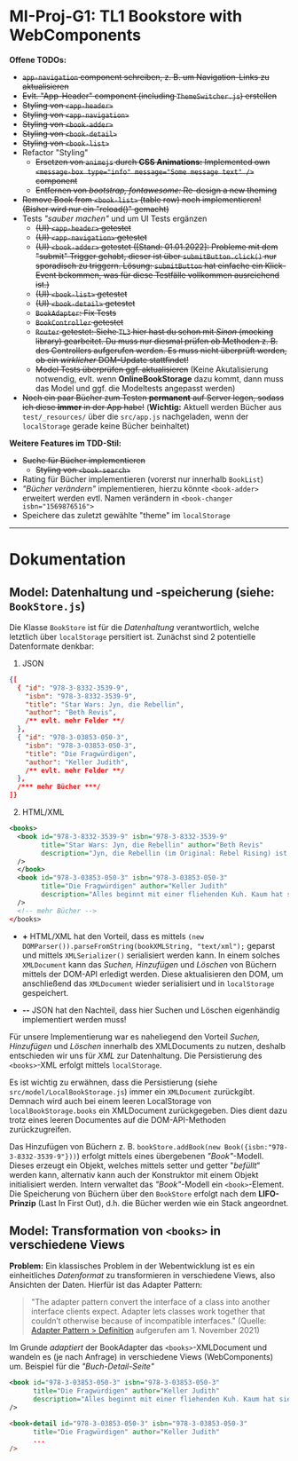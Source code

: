 # MI-Proj-G1: TL1 Bookstore with WebComponents

**Offene TODOs:**
- ~~`app-navigation` component schreiben, z. B. um Navigation-Links zu aktualisieren~~
- ~~Evlt. "App-Header" component (including `ThemeSwitcher.js`) erstellen~~
- ~~Styling von `<app-header>`~~
- ~~Styling von `<app-navigation>`~~
- ~~Styling von `<book-adder>`~~
- ~~Styling von `<book-detail>`~~
- ~~Styling von `<book-list>`~~
- Refactor "Styling"
  - ~~Ersetzen von `animejs` durch **CSS Animations:** Implemented own `<message-box type="info" message="Some message text" />` component~~
  - ~~Entfernen von _bootstrap, fontawesome:_ Re-design a new theming~~
- ~~Remove Book from `<book-list>` (table row) noch implementieren! (Bisher wird nur ein "reload()" gemacht)~~
- Tests _"sauber machen"_ und um UI Tests ergänzen
  - ~~(UI) `<app-header>` getestet~~
  - ~~(UI) `<app-navigation>` getestet~~
  - ~~(UI) `<book-adder>` getestet ([Stand: 01.01.2022]: Probleme mit dem "submit" Trigger gehabt, dieser ist über `submitButton.click()` nur sporadisch zu triggern. Lösung: `submitButton` hat einfache ein Klick-Event bekommen, was für diese Testfälle vollkommen ausreichend ist.)~~
  - ~~(UI) `<book-list>` getestet~~
  - ~~(UI) `<book-detail>` getestet~~
  - ~~`BookAdapter`: Fix Tests~~
  - ~~`BookController` getestet~~
  - ~~`Router` getestet: Siehe `TL3` hier hast du schon mit _Sinon_ (mocking library) gearbeitet. Du muss nur diesmal prüfen ob Methoden z. B. des Controllers aufgerufen werden. Es muss nicht überprüft werden, ob ein _wirklicher_ DOM-Update stattfindet!~~
  - ~~Model Tests überprüfen ggf. aktualisieren~~ (Keine Akutalisierung notwendig, evlt. wenn **OnlineBookStorage** dazu kommt, dann muss das Model und ggf. die Modeltests angepasst werden)
- ~~Noch ein paar Bücher zum Testen **permanent** auf Server legen, sodass ich diese **immer** in der App habe!~~ (**Wichtig:** Aktuell werden Bücher aus `test/_resources/` über die `src/app.js` nachgeladen, wenn der `localStorage` gerade keine Bücher beinhaltet)

**Weitere Features im TDD-Stil:**
+ ~~Suche für Bücher implementieren~~
  - ~~Styling von `<book-search>`~~
+ Rating für Bücher implementieren (vorerst nur innerhalb `BookList`)
+ _"Bücher verändern"_ implementieren, hierzu könnte `<book-adder>` erweitert werden evtl. Namen verändern in `<book-changer isbn="1569876516">`
+ Speichere das zuletzt gewählte "theme" im `localStorage`

----
# Dokumentation

## Model: Datenhaltung und -speicherung (siehe: `BookStore.js`)
Die Klasse `BookStore` ist für die _Datenhaltung_ verantwortlich, welche letztlich über `localStorage` persitiert ist.
Zunächst sind 2 potentielle Datenformate denkbar: 
1. JSON
```JSON
{[
  { "id": "978-3-8332-3539-9", 
    "isbn": "978-3-8332-3539-9",
    "title": "Star Wars: Jyn, die Rebellin",
    "author": "Beth Revis",
    /** evlt. mehr Felder **/
  },
  { "id": "978-3-03853-050-3", 
    "isbn": "978-3-03853-050-3",
    "title": "Die Fragwürdigen",
    "author": "Keller Judith",
    /** evlt. mehr Felder **/
  },
  /*** mehr Bücher ***/
]}
```
2. HTML/XML
```XML
<books>
  <book id="978-3-8332-3539-9" isbn="978-3-8332-3539-9"
        title="Star Wars: Jyn, die Rebellin" author="Beth Revis"
        description="Jyn, die Rebellin (im Original: Rebel Rising) ist ein Roman von Beth Revis, der am 2. Mai 2017 auf Englisch bei dem amerikanischen Verlag Disney–Lucasfilm Press erschienen ist. In Deutschland wurde er von Panini am 16. Oktober 2017 veröffentlicht. Der Roman behandelt die titelgebende Figur Jyn Erso aus dem Spin-Off-Film Rogue One und erzählt ihre Geschichte vor den Ereignissen des eigentlichen Filmhandlung, nachdem Erso als Kind von dem Rebellen Saw Gerrera aufgenommen wurde."
  />
  </book>
  <book id="978-3-03853-050-3" isbn="978-3-03853-050-3"
        title="Die Fragwürdigen" author="Keller Judith"
        description="Alles beginnt mit einer fliehenden Kuh. Kaum hat sie Frau Hasler über den Haufen gerannt, hebt sich der Vorhang und die Fragwürdigen betreten einer nach der anderen die Bühne. Jede und jeder ein Unikat, Künstler und Künstlerinnen des Lebens. Eine Frau, die den Zug nicht verlassen will, weil sie sich vor dem Schmutz da draussen fürchtet. Ein Mann, der mit Pralinen nicht umgehen kann. Die für zu leicht befundene Alice und der dicke Marc. Erwin, der nicht versteht, warum nicht alle so sind wie er. Die umsichtige Frau Sägisser und die vielleicht gar nicht so hilfsbereite Frau Siegentaler. Menschen, die ihre Liebe nur spüren, weil sie getrennt sind, Menschen, die nur zusammen sind, weil sie ihre Lügen lieben. Leute mit sprechenden und verschwiegenen Namen. Und natürlich die Polizei!Es herrscht ein wunderbares Durcheinander in diesem Buch. Judith Kellers Prosa gibt all jenen eine Stimme, die sonst in den Wörtlichkeiten hängen bleiben. Manchen genügt ein Kurzauftritt, andere brauchen etwas länger. Immer aber müssen sie durch jene feingeschliffene Sprache hindurch, die ihnen diese Schwyzer Autorin für einen Moment zur Verfügung stellt und sie und uns die Lage erkennen lässt. Ein Buch zum Aufblättern und Darin-Versinken."
  />
  <!-- mehr Bücher -->
</books>
```
- **+** HTML/XML hat den Vorteil, dass es mittels `(new DOMParser()).parseFromString(bookXMLString, "text/xml");` geparst und mittels `XMLSerializer()` serialisiert werden kann. In einem solches `XMLDocument` kann das _Suchen, Hinzufügen_ und _Löschen_ von Büchern mittels der DOM-API erledigt werden.
Diese aktualisieren den DOM, um anschließend das `XMLDocument` wieder serialisiert und in `localStorage` gespeichert.

- **--** JSON hat den Nachteil, dass hier Suchen und Löschen eigenhändig implementiert werden muss! 

Für unsere Implementierung war es naheliegend den Vorteil _Suchen, Hinzufügen_ und _Löschen_ innerhalb des XMLDocuments zu nutzen, deshalb entschieden wir uns für _XML_ zur Datenhaltung. 
Die Persistierung des `<books>`-XML erfolgt mittels `localStorage`.

Es ist wichtig zu erwähnen, dass die Persistierung (siehe `src/model/LocalBookStorage.js`) immer ein `XMLDocument` zurückgibt.
Demnach wird auch bei einem leeren LocalStorage von `localBookStorage.books` ein XMLDocument zurückgegeben.
Dies dient dazu trotz eines leeren Documentes auf die DOM-API-Methoden zurückzugreifen.

Das Hinzufügen von Büchern z. B. `bookStore.addBook(new Book({isbn:"978-3-8332-3539-9"}))`) erfolgt mittels eines übergebenen _"Book"_-Modell.
Dieses erzeugt ein Objekt, welches mittels setter und getter "_befüllt_" werden kann, alternativ kann auch der Konstruktor mit einem Objekt initialisiert werden.
Intern verwaltet das _"Book"_-Modell ein `<book>`-Element.
Die Speicherung von Büchern über den `BookStore` erfolgt nach dem **LIFO-Prinzip** (Last In First Out), d.h. die Bücher werden wie ein Stack angeordnet.

## Model: Transformation von `<books>` in verschiedene Views

**Problem:** Ein klassisches Problem in der Webentwicklung ist es ein einheitliches _Datenformat_ zu transformieren in verschiedene Views, also Ansichten der Daten.
Hierfür ist das Adapter Pattern: 
> "The adapter pattern convert the interface of a class into another interface clients expect. Adapter lets classes work together that couldn’t otherwise because of incompatible interfaces." (Quelle: [Adapter Pattern > Definition](https://www.geeksforgeeks.org/adapter-pattern/) aufgerufen am 1. November 2021)

Im Grunde _adaptiert_ der BookAdapter das `<books>`-XMLDocument und wandeln es (je nach Anfrage) in verschiedene Views (WebComponents) um.
Beispiel für die _"Buch-Detail-Seite"_
```XML
<book id="978-3-03853-050-3" isbn="978-3-03853-050-3"
      title="Die Fragwürdigen" author="Keller Judith"
      description="Alles beginnt mit einer fliehenden Kuh. Kaum hat sie Frau Hasler über den Haufen gerannt, hebt sich der Vorhang und die Fragwürdigen betreten einer nach der anderen die Bühne. Jede und jeder ein Unikat, Künstler und Künstlerinnen des Lebens. Eine Frau, die den Zug nicht verlassen will, weil sie sich vor dem Schmutz da draussen fürchtet. Ein Mann, der mit Pralinen nicht umgehen kann. Die für zu leicht befundene Alice und der dicke Marc. Erwin, der nicht versteht, warum nicht alle so sind wie er. Die umsichtige Frau Sägisser und die vielleicht gar nicht so hilfsbereite Frau Siegentaler. Menschen, die ihre Liebe nur spüren, weil sie getrennt sind, Menschen, die nur zusammen sind, weil sie ihre Lügen lieben. Leute mit sprechenden und verschwiegenen Namen. Und natürlich die Polizei!Es herrscht ein wunderbares Durcheinander in diesem Buch. Judith Kellers Prosa gibt all jenen eine Stimme, die sonst in den Wörtlichkeiten hängen bleiben. Manchen genügt ein Kurzauftritt, andere brauchen etwas länger. Immer aber müssen sie durch jene feingeschliffene Sprache hindurch, die ihnen diese Schwyzer Autorin für einen Moment zur Verfügung stellt und sie und uns die Lage erkennen lässt. Ein Buch zum Aufblättern und Darin-Versinken."
/>
```

```HTML
<book-detail id="978-3-03853-050-3" isbn="978-3-03853-050-3"
      title="Die Fragwürdigen" author="Keller Judith"
      ... 
/>
```


